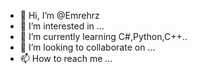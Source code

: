 - 👋 Hi, I’m @Emrehrz
- 👀 I’m interested in ...
- 🌱 I’m currently learning C#,Python,C++..
- 💞️ I’m looking to collaborate on ...
- 📫 How to reach me ...

<!---
Emrehrz/Emrehrz is a ✨ special ✨ repository because its `README.md` (this file) appears on your GitHub profile.
You can click the Preview link to take a look at your changes.
--->
